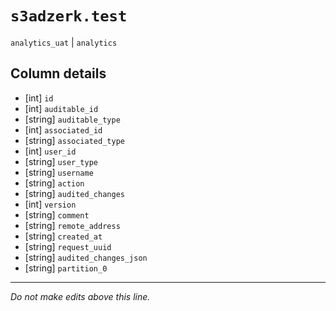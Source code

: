 # `s3adzerk.test`
`analytics_uat` | `analytics`

## Column details
* [int]       `id`
* [int]       `auditable_id`
* [string]    `auditable_type`
* [int]       `associated_id`
* [string]    `associated_type`
* [int]       `user_id`
* [string]    `user_type`
* [string]    `username`
* [string]    `action`
* [string]    `audited_changes`
* [int]       `version`
* [string]    `comment`
* [string]    `remote_address`
* [string]    `created_at`
* [string]    `request_uuid`
* [string]    `audited_changes_json`
* [string]    `partition_0`

-------------------------------------------------------------------------------
*Do not make edits above this line.*
